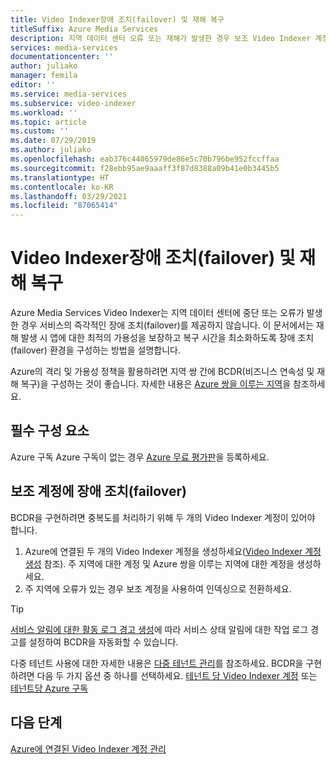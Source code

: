 ```yaml
---
title: Video Indexer장애 조치(failover) 및 재해 복구
titleSuffix: Azure Media Services
description: 지역 데이터 센터 오류 또는 재해가 발생한 경우 보조 Video Indexer 계정으로 장애 조치(failover)하는 방법에 대해 알아보세요.
services: media-services
documentationcenter: ''
author: juliako
manager: femila
editor: ''
ms.service: media-services
ms.subservice: video-indexer
ms.workload: ''
ms.topic: article
ms.custom: ''
ms.date: 07/29/2019
ms.author: juliako
ms.openlocfilehash: eab376c44065979de86e5c70b796be952fccffaa
ms.sourcegitcommit: f28ebb95ae9aaaff3f87d8388a09b41e0b3445b5
ms.translationtype: HT
ms.contentlocale: ko-KR
ms.lasthandoff: 03/29/2021
ms.locfileid: "87065414"
---
```

# <a name="video-indexer-failover-and-disaster-recovery"></a>Video Indexer장애 조치(failover) 및 재해 복구

Azure Media Services Video Indexer는 지역 데이터 센터에 중단 또는 오류가 발생한 경우 서비스의 즉각적인 장애 조치(failover)를 제공하지 않습니다. 이 문서에서는 재해 발생 시 앱에 대한 최적의 가용성을 보장하고 복구 시간을 최소화하도록 장애 조치(failover) 환경을 구성하는 방법을 설명합니다.

Azure의 격리 및 가용성 정책을 활용하려면 지역 쌍 간에 BCDR(비즈니스 연속성 및 재해 복구)을 구성하는 것이 좋습니다. 자세한 내용은 [Azure 쌍을 이루는 지역](../../best-practices-availability-paired-regions.md)을 참조하세요.

## <a name="prerequisites"></a>필수 구성 요소

Azure 구독 Azure 구독이 없는 경우 [Azure 무료 평가판](https://azure.microsoft.com/free/)을 등록하세요.

## <a name="failover-to-a-secondary-account"></a>보조 계정에 장애 조치(failover)

BCDR을 구현하려면 중복도를 처리하기 위해 두 개의 Video Indexer 계정이 있어야 합니다.

1. Azure에 연결된 두 개의 Video Indexer 계정을 생성하세요([Video Indexer 계정 생성](connect-to-azure.md) 참조). 주 지역에 대한 계정 및 Azure 쌍을 이루는 지역에 대한 계정을 생성하세요.
1. 주 지역에 오류가 있는 경우 보조 계정을 사용하여 인덱싱으로 전환하세요.

> [!TIP]
> [서비스 알림에 대한 활동 로그 경고 생성](../../service-health/alerts-activity-log-service-notifications-portal.md)에 따라 서비스 상태 알림에 대한 작업 로그 경고를 설정하여 BCDR을 자동화할 수 있습니다.

다중 테넌트 사용에 대한 자세한 내용은 [다중 테넌트 관리](manage-multiple-tenants.md)를 참조하세요. BCDR을 구현하려면 다음 두 가지 옵션 중 하나를 선택하세요. [테넌트 당 Video Indexer 계정](manage-multiple-tenants.md#video-indexer-account-per-tenant) 또는 [테넌트당 Azure 구독](manage-multiple-tenants.md#azure-subscription-per-tenant)

## <a name="next-steps"></a>다음 단계

[Azure에 연결된 Video Indexer 계정 관리](manage-account-connected-to-azure.md)

